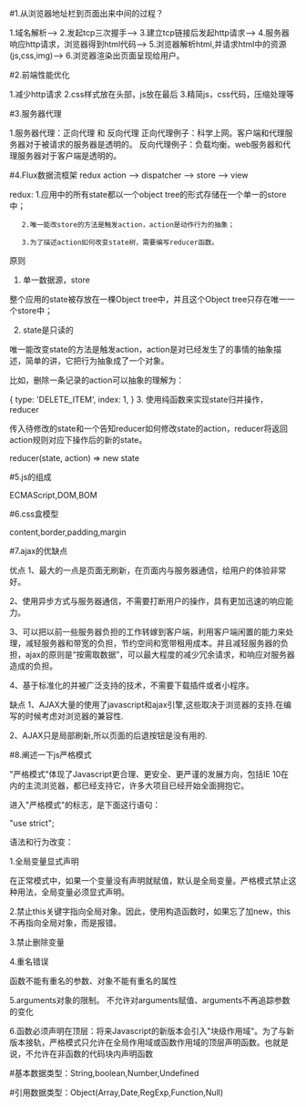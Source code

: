 #1.从浏览器地址栏到页面出来中间的过程？

1.域名解析-->
2.发起tcp三次握手-->
3.建立tcp链接后发起http请求-->
4.服务器响应http请求，浏览器得到html代码-->
5.浏览器解析html,并请求html中的资源(js,css,img)-->
6.浏览器渲染出页面呈现给用户。

#2.前端性能优化

1.减少http请求
2.css样式放在头部，js放在最后
3.精简js，css代码，压缩处理等

#3.服务器代理

1.服务器代理：正向代理 和 反向代理
正向代理例子：科学上网。客户端和代理服务器对于被请求的服务器是透明的。
反向代理例子：负载均衡。web服务器和代理服务器对于客户端是透明的。

#4.Flux数据流框架 redux
action --> dispatcher --> store --> view

redux: 1.应用中的所有state都以一个object tree的形式存储在一个单一的store中；

       2.唯一能改store的方法是触发action，action是动作行为的抽象；

       3.为了描述action如何改变state树，需要编写reducer函数。

原则
1. 单一数据源，store

整个应用的state被存放在一棵Object tree中，并且这个Object tree只存在唯一一个store中；

2. state是只读的

唯一能改变state的方法是触发action，action是对已经发生了的事情的抽象描述，简单的讲，它把行为抽象成了一个对象。

比如，删除一条记录的action可以抽象的理解为：

{
  type: 'DELETE_ITEM',
  index: 1,
}
3. 使用纯函数来实现state归并操作，reducer

传入待修改的state和一个告知reducer如何修改state的action，reducer将返回action规则对应下操作后的新的state。

reducer(state, action) => new state

#5.js的组成

ECMAScript,DOM,BOM

#6.css盒模型

content,border,padding,margin

#7.ajax的优缺点

优点
1、最大的一点是页面无刷新，在页面内与服务器通信，给用户的体验非常好。

2、使用异步方式与服务器通信，不需要打断用户的操作，具有更加迅速的响应能力。

3、可以把以前一些服务器负担的工作转嫁到客户端，利用客户端闲置的能力来处理，减轻服务器和带宽的负担，节约空间和宽带租用成本。并且减轻服务器的负担，ajax的原则是“按需取数据”，可以最大程度的减少冗余请求，和响应对服务器造成的负担。

4、基于标准化的并被广泛支持的技术，不需要下载插件或者小程序。

缺点
1、AJAX大量的使用了javascript和ajax引擎,这些取决于浏览器的支持.在编写的时候考虑对浏览器的兼容性.

2、AJAX只是局部刷新,所以页面的后退按钮是没有用的.

#8.阐述一下js严格模式

"严格模式"体现了Javascript更合理、更安全、更严谨的发展方向，包括IE 10在内的主流浏览器，都已经支持它，许多大项目已经开始全面拥抱它。

进入"严格模式"的标志，是下面这行语句：

"use strict";

语法和行为改变：

1.全局变量显式声明
  
  在正常模式中，如果一个变量没有声明就赋值，默认是全局变量。严格模式禁止这种用法，全局变量必须显式声明。

2.禁止this关键字指向全局对象。因此，使用构造函数时，如果忘了加new，this不再指向全局对象，而是报错。

3.禁止删除变量

4.重名错误
 
  函数不能有重名的参数、对象不能有重名的属性

5.arguments对象的限制。 不允许对arguments赋值、arguments不再追踪参数的变化

6.函数必须声明在顶层：将来Javascript的新版本会引入"块级作用域"。为了与新版本接轨，严格模式只允许在全局作用域或函数作用域的顶层声明函数。也就是说，不允许在非函数的代码块内声明函数

#基本数据类型：String,boolean,Number,Undefined

#引用数据类型：Object(Array,Date,RegExp,Function,Null)
